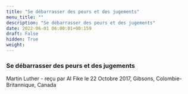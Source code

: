 ```yaml
---
title: "Se débarrasser des peurs et des jugements"
menu_title: ""
description: "Se débarrasser des peurs et des jugements"
date: 2022-06-01 06:00:01+00:159
draft: False
hidden: True
weight:
---
```

### Se débarrasser des peurs et des jugements

Martin Luther - reçu par Al Fike le 22 Octobre 2017, Gibsons, Colombie-Britannique, Canada

